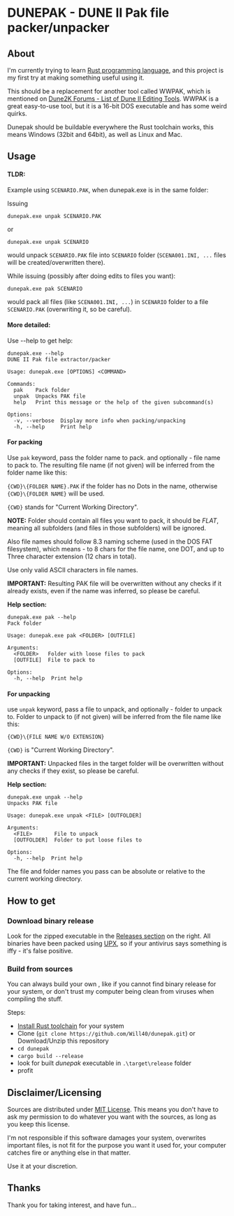 # DUNEPAK - DUNE II Pak file packer/unpacker

## About
I'm currently trying to learn [Rust programming language](https://www.rust-lang.org/), and this project is my first try at making something useful using it.

This should be a replacement for another tool called WWPAK, which is mentioned on [Dune2K Forums - List of Dune II Editing Tools](https://forum.dune2k.com/topic/19752-list-of-dune-ii-editing-tools/). WWPAK is a great easy-to-use tool, but it is a 16-bit DOS executable and has some weird quirks.

Dunepak should be buildable everywhere the Rust toolchain works, this means Windows (32bit and 64bit), as well as Linux and Mac.

## Usage

#### TLDR:

Example using `SCENARIO.PAK`, when dunepak.exe is in the same folder:

Issuing 
```
dunepak.exe unpak SCENARIO.PAK
```
or 
```
dunepak.exe unpak SCENARIO
``` 
would unpack `SCENARIO.PAK` file into `SCENARIO` folder (`SCENA001.INI, ...` files will be created/overwritten there).

While issuing (possibly after doing edits to files you want):
```
dunepak.exe pak SCENARIO
``` 
would pack all files (like `SCENA001.INI, ...`) in `SCENARIO` folder to a file `SCENARIO.PAK` (overwriting it, so be careful).

#### More detailed: 

Use --help to get help:
```
dunepak.exe --help
DUNE II Pak file extractor/packer

Usage: dunepak.exe [OPTIONS] <COMMAND>

Commands:
  pak    Pack folder
  unpak  Unpacks PAK file
  help   Print this message or the help of the given subcommand(s)

Options:
  -v, --verbose  Display more info when packing/unpacking
  -h, --help     Print help
```
  
#### For packing 
Use `pak` keyword, pass the folder name to pack. and optionally - file name to pack to. The resulting file name  (if not given) will be inferred from the folder name like this: 

`{CWD}\{FOLDER NAME}.PAK` if the folder has no Dots in the name, otherwise `{CWD}\{FOLDER NAME}` will be used. 

`{CWD}` stands for "Current Working Directory".

**NOTE:** Folder should contain all files you want to pack, it should be *FLAT*, meaning all subfolders (and files in those subfolders) will be ignored. 

Also file names should follow 8.3 naming scheme (used in the DOS FAT filesystem), which means - to 8 chars for the file name, one DOT, and up to Three character extension (12 chars in total). 

Use only valid ASCII characters in file names.

**IMPORTANT:** Resulting PAK file will be overwritten without any checks if it already exists, even if the name was inferred, so please be careful.

**Help section:**
```
dunepak.exe pak --help
Pack folder

Usage: dunepak.exe pak <FOLDER> [OUTFILE]

Arguments:
  <FOLDER>   Folder with loose files to pack
  [OUTFILE]  File to pack to

Options:
  -h, --help  Print help
```

#### For unpacking 
use `unpak` keyword, pass a file to unpack, and optionally - folder to unpack to.
Folder to unpack to (if not given) will be inferred from the file name like this:

`{CWD}\{FILE NAME W/O EXTENSION}`

  `{CWD}` is "Current Working Directory".

**IMPORTANT:** Unpacked files in the target folder will be overwritten without any checks if they exist, so please be careful.

**Help section:**
```
dunepak.exe unpak --help
Unpacks PAK file

Usage: dunepak.exe unpak <FILE> [OUTFOLDER]

Arguments:
  <FILE>       File to unpack
  [OUTFOLDER]  Folder to put loose files to

Options:
  -h, --help  Print help
```

The file and folder names you pass can be absolute or relative to the current working directory.

## How to get
### Download binary release
Look for the zipped executable in the [Releases section](https://github.com/Will40/dunepak/releases) on the right.
All binaries have been packed using [UPX](https://upx.github.io/), so if your antivirus says something is iffy - it's false positive.

### Build from sources
You can always build your own , like if you cannot find binary release for your system, or don't trust my computer being clean from viruses when compiling the stuff.

Steps:
- [Install Rust toolchain](https://www.rust-lang.org/tools/install) for your system
- Clone (`git clone https://github.com/Will40/dunepak.git`) or Download/Unzip this repository
- `cd dunepak`
- `cargo build --release`
- look for built *dunepak* executable in `.\target\release` folder
- profit

## Disclaimer/Licensing
Sources are distributed under [MIT License](https://opensource.org/license/mit/). This means you don't have to ask my permission to do whatever you want with the sources, as long as you keep this license.

I'm not responsible if this software damages your system, overwrites important files, is not fit for the purpose you want it used for, your computer catches fire or anything else in that matter.

Use it at your discretion.

## Thanks
Thank you for taking interest, and have fun...
